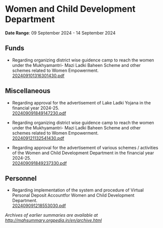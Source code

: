 # Women and Child Development Department

**Date Range**: 09 September 2024 - 14 September 2024


## Funds
- Regarding organizing district wise guidence camp to reach the women under the Mukhyamantri- Mazi Ladki Baheen Scheme and other schemes related to Women Empowerment.\
  [202409101316301430.pdf](https://gr.maharashtra.gov.in/Site/Upload/Government%20Resolutions/English/202409101316301430.pdf)

## Miscellaneous
- Regarding approval for the advertisement of Lake Ladki Yojana in the financial year 2024-25.\
  [202409091849147230.pdf](https://gr.maharashtra.gov.in/Site/Upload/Government%20Resolutions/English/202409091849147230.pdf)

- Regarding organizing district wise guidence camp to reach the women under the Mukhyamantri- Mazi Ladki Baheen Scheme and other schemes related to Women Empowerment.\
  [202409121132541430.pdf](https://gr.maharashtra.gov.in/Site/Upload/Government%20Resolutions/English/202409121132541430.pdf)

- Regarding approval for the advertisement of various schemes / activities of the Women and Child Development Department in the financial year 2024-25.\
  [202409091849237330.pdf](https://gr.maharashtra.gov.in/Site/Upload/Government%20Resolutions/English/202409091849237330.pdf)

## Personnel
- Regarding implementation of the system and procedure of Virtual Personal Deposit Accountfor Women and Child Development Department.\
  [202409091218553030.pdf](https://gr.maharashtra.gov.in/Site/Upload/Government%20Resolutions/English/202409091218553030.pdf)


*Archives of earlier summaries are available at http://mahsummary.orgpedia.in/en/archive.html*